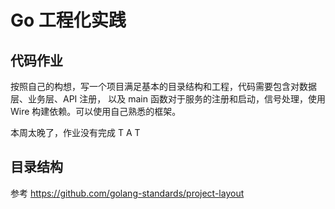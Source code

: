 # Go 工程化实践
## 代码作业
按照自己的构想，写一个项目满足基本的目录结构和工程，代码需要包含对数据层、业务层、API 注册，
以及 main 函数对于服务的注册和启动，信号处理，使用 Wire 构建依赖。可以使用自己熟悉的框架。

本周太晚了，作业没有完成 T A T

## 目录结构
参考 https://github.com/golang-standards/project-layout
